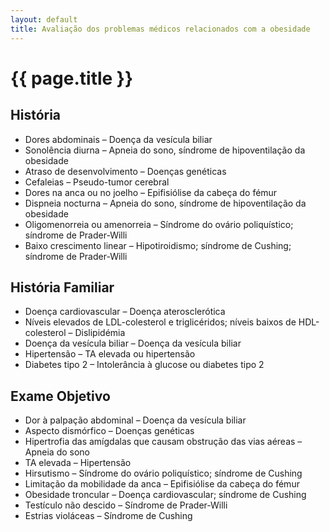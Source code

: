 ```yaml
---
layout: default
title: Avaliação dos problemas médicos relacionados com a obesidade
---
```


# {{ page.title }}

## História

* Dores abdominais – Doença da vesícula biliar
* Sonolência diurna – Apneia do sono, síndrome de hipoventilação da obesidade
* Atraso de desenvolvimento – Doenças genéticas
* Cefaleias – Pseudo-tumor cerebral
* Dores na anca ou no joelho – Epifisiólise da cabeça do fémur
* Dispneia nocturna – Apneia do sono, síndrome de hipoventilação da obesidade
* Oligomenorreia ou amenorreia – Síndrome do ovário poliquístico; síndrome de Prader-Willi
* Baixo crescimento linear – Hipotiroidismo; síndrome de Cushing; síndrome de Prader-Willi

## História Familiar

* Doença cardiovascular – Doença aterosclerótica
* Níveis elevados de LDL-colesterol e triglicéridos; níveis baixos de HDL-colesterol – Dislipidémia
* Doença da vesícula biliar – Doença da vesícula biliar
* Hipertensão – TA elevada ou hipertensão
* Diabetes tipo 2 – Intolerância à glucose ou diabetes tipo 2

## Exame Objetivo

* Dor à palpação abdominal – Doença da vesícula biliar
* Aspecto dismórfico – Doenças genéticas
* Hipertrofia das amígdalas que causam obstrução das vias aéreas – Apneia do sono
* TA elevada – Hipertensão
* Hirsutismo – Síndrome do ovário poliquístico; síndrome de Cushing
* Limitação da mobilidade da anca – Epifisiólise da cabeça do fémur
* Obesidade troncular – Doença cardiovascular; síndrome de Cushing
* Testículo não descido – Síndrome de Prader-Willi
* Estrias violáceas – Síndrome de Cushing